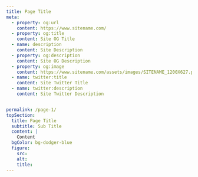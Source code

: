 ```yaml
---
title: Page Title
meta:
  - property: og:url
    content: https://www.sitename.com/
  - property: og:title
    content: Site OG Title
  - name: description
    content: Site Description
  - property: og:description
    content: Site OG Description
  - property: og:image
    content: https://www.sitename.com/assets/images/SITENAME_1200X627.png
  - name: twitter:title
    content: Site Twitter Title 
  - name: twitter:description
    content: Site Twitter Description


permalink: /page-1/
topSection:
  title: Page Title
  subtitle: Sub Title
  content: | 
    Content
  bgColor: bg-dodger-blue
  figure:
    src: 
    alt:
    title:
---
```

